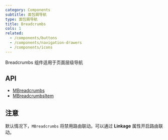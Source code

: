 ```yaml
---
category: Components
subtitle: 面包屑导航
type: 面包屑导航
title: Breadcrumbs
cols: 1
related:
  - /components/buttons
  - /components/navigation-drawers
  - /components/icons
---
```


Breadcrumbs 组件适用于页面层级导航

## API

- [MBreadcrumbs](/api/MBreadcrumbs)
- [MBreadcrumbsItem](/api/MBreadcrumbsItem)

## 注意

<!--alert:info-->
默认情况下，`MBreadcrumbs` 将禁用路由联动。可以通过 **Linkage** 属性开启路由联动。
